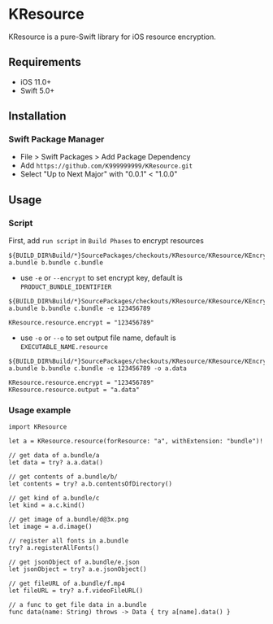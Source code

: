 # KResource

KResource is a pure-Swift library for iOS resource encryption.

## Requirements

- iOS 11.0+
- Swift 5.0+

## Installation

### Swift Package Manager

- File > Swift Packages > Add Package Dependency
- Add `https://github.com/K999999999/KResource.git`
- Select "Up to Next Major" with "0.0.1" < "1.0.0"

## Usage

### Script

First, add `run script` in `Build Phases` to encrypt resources

```
${BUILD_DIR%Build/*}SourcePackages/checkouts/KResource/KResource/KEncrypter a.bundle b.bundle c.bundle
```

- use `-e` or `--encrypt` to set encrypt key, default is `PRODUCT_BUNDLE_IDENTIFIER`

```
${BUILD_DIR%Build/*}SourcePackages/checkouts/KResource/KResource/KEncrypter a.bundle b.bundle c.bundle -e 123456789
```

```
KResource.resource.encrypt = "123456789"
```

- use `-o` or `--o` to set output file name, default is `EXECUTABLE_NAME.resource`

```
${BUILD_DIR%Build/*}SourcePackages/checkouts/KResource/KResource/KEncrypter a.bundle b.bundle c.bundle -e 123456789 -o a.data
```

```
KResource.resource.encrypt = "123456789"
KResource.resource.output = "a.data"
```

### Usage example

```
import KResource

let a = KResource.resource(forResource: "a", withExtension: "bundle")!

// get data of a.bundle/a
let data = try? a.a.data()

// get contents of a.bundle/b/
let contents = try? a.b.contentsOfDirectory()

// get kind of a.bundle/c
let kind = a.c.kind()

// get image of a.bundle/d@3x.png
let image = a.d.image()

// register all fonts in a.bundle
try? a.registerAllFonts()

// get jsonObject of a.bundle/e.json
let jsonObject = try? a.e.jsonObject()

// get fileURL of a.bundle/f.mp4
let fileURL = try? a.f.videoFileURL()

// a func to get file data in a.bundle
func data(name: String) throws -> Data { try a[name].data() }
```

